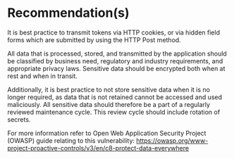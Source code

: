 # Recommendation(s)

It is best practice to transmit tokens via HTTP cookies, or via hidden field forms which are submitted by using the HTTP Post method.

All data that is processed, stored, and transmitted by the application should be classified by business need, regulatory and industry requirements, and appropriate privacy laws. Sensitive data should be encrypted both when at rest and when in transit.

Additionally, it is best practice to not store sensitive data when it is no longer required, as data that is not retained cannot be accessed and used maliciously. All sensitive data should therefore be a part of a regularly reviewed maintenance cycle. This review cycle should include rotation of secrets.

For more information refer to Open Web Application Security Project (OWASP) guide relating to this vulnerability:
<https://owasp.org/www-project-proactive-controls/v3/en/c8-protect-data-everywhere>
